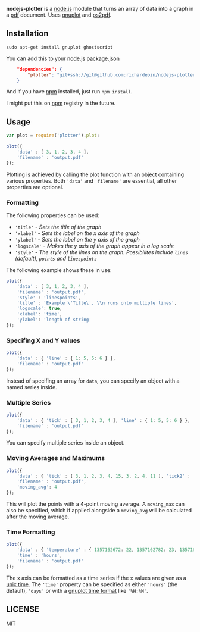 **nodejs-plotter** is a [node.js](http://nodejs.org/) module that turns an array of data into a graph in a [pdf](http://www.adobe.com/products/acrobat/adobepdf.html) document. Uses [gnuplot](http://www.gnuplot.info/) and [ps2pdf](http://pages.cs.wisc.edu/~ghost/doc/AFPL/6.50/Ps2pdf.htm).

## Installation ##

```
sudo apt-get install gnuplot ghostscript
```

You can add this to your [node.js](http://nodejs.org/) [package.json](http://docs.nodejitsu.com/articles/getting-started/npm/what-is-the-file-package-json)

```json
	"dependencies": {
		"plotter": "git+ssh://git@github.com:richardeoin/nodejs-plotter.git",
	}
```

And if you have [npm](https://npmjs.org/) installed, just run `npm install`.

I might put this on [npm](https://npmjs.org/) registry in the future.

## Usage ##

```javascript
var plot = require('plotter').plot;

plot({
	'data' : [ 3, 1, 2, 3, 4 ],
	'filename' : 'output.pdf'
});
```

Plotting is achieved by calling the plot function with an object containing various properties. Both `'data'` and `'filename'` are essential, all other properties are optional.

### Formatting ###

The following properties can be used:
* `'title'` - _Sets the title of the graph_
* `'xlabel'` - _Sets the label on the x axis of the graph_
* `'ylabel'` - _Sets the label on the y axis of the graph_
* `'logscale'` - _Makes the y axis of the graph appear in a log scale_
* `'style'` - _The style of the lines on the graph. Possibilites include `lines` (default), `points` and `linespoints`_

The following example shows these in use:

```javascript
plot({	
	'data' : [ 3, 1, 2, 3, 4 ],
	'filename' : 'output.pdf',
	'style'	: 'linespoints',
	'title' : 'Example \'Title\', \\n runs onto multiple lines',
	'logscale': true,
	'xlabel': 'time',
	'ylabel': 'length of string'
});
```

### Specifing X and Y values ###

```javascript
plot({
	'data' : { 'line' : { 1: 5, 5: 6 } },
	'filename' : 'output.pdf'
});
```

Instead of specifing an array for `data`, you can specify an object with a named series inside.

### Multiple Series ###

```javascript
plot({
	'data' : { 'tick' : [ 3, 1, 2, 3, 4 ], 'line' : { 1: 5, 5: 6 } },
	'filename' : 'output.pdf'
});
```

You can specify multiple series inside an object.

### Moving Averages and Maximums ###

```javascript
plot({
	'data' : { 'tick' : [ 3, 1, 2, 3, 4, 15, 3, 2, 4, 11 ], 'tick2' : [ 3, 10, 2, 30, 4, 15, 3, 20, 4, 11 ] },
	'filename' : 'output.pdf',
	'moving_avg': 4
});
```

This will plot the points with a 4-point moving average. A `moving_max` can also be specified, which if applied alongside a `moving_avg` will be calculated after the moving average.

### Time Formatting ###

```javascript
plot({
	'data' : { 'temperature' : { 1357162672: 22, 1357162782: 23, 1357162892: 24 } },
	'time' : 'hours',
	'filename' : 'output.pdf'
});
```

The x axis can be formatted as a time series if the x values are given as a [unix time](http://en.wikipedia.org/wiki/Unix_time). The `'time'` property can be specified as either `'hours'` (the default), `'days'` or with a [gnuplot time format](http://gnuplot.sourceforge.net/docs_4.2/node274.html) like `'%H:%M'`.

## LICENSE ###

MIT
